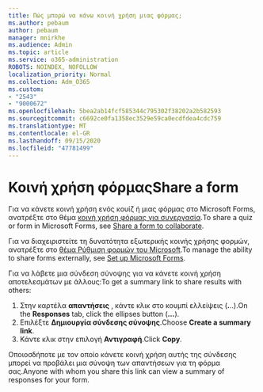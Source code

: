 ```yaml
---
title: Πώς μπορώ να κάνω κοινή χρήση μιας φόρμας;
ms.author: pebaum
author: pebaum
manager: mnirkhe
ms.audience: Admin
ms.topic: article
ms.service: o365-administration
ROBOTS: NOINDEX, NOFOLLOW
localization_priority: Normal
ms.collection: Adm_O365
ms.custom:
- "2543"
- "9000672"
ms.openlocfilehash: 5bea2ab14fcf585344c795302f38202a2b582593
ms.sourcegitcommit: c6692ce0fa1358ec3529e59ca0ecdfdea4cdc759
ms.translationtype: MT
ms.contentlocale: el-GR
ms.lasthandoff: 09/15/2020
ms.locfileid: "47781499"
---
```

# <a name="share-a-form"></a><span data-ttu-id="56a0d-102">Κοινή χρήση φόρμας</span><span class="sxs-lookup"><span data-stu-id="56a0d-102">Share a form</span></span>

<span data-ttu-id="56a0d-103">Για να κάνετε κοινή χρήση ενός κουίζ ή μιας φόρμας στο Microsoft Forms, ανατρέξτε στο θέμα [κοινή χρήση φόρμας για συνεργασία](https://support.office.com/article/Share-a-form-to-collaborate-d5bb5cf0-8401-4c15-bb8c-8e108cd7e69b).</span><span class="sxs-lookup"><span data-stu-id="56a0d-103">To share a quiz or form in Microsoft Forms, see [Share a form to collaborate](https://support.office.com/article/Share-a-form-to-collaborate-d5bb5cf0-8401-4c15-bb8c-8e108cd7e69b).</span></span>

<span data-ttu-id="56a0d-104">Για να διαχειριστείτε τη δυνατότητα εξωτερικής κοινής χρήσης φορμών, ανατρέξτε στο [θέμα Ρύθμιση φορμών του Microsoft](https://support.office.com/article/set-up-microsoft-forms-cc52287a-4550-464d-9a1b-457bf9df2240).</span><span class="sxs-lookup"><span data-stu-id="56a0d-104">To manage the ability to share forms externally, see [Set up Microsoft Forms](https://support.office.com/article/set-up-microsoft-forms-cc52287a-4550-464d-9a1b-457bf9df2240).</span></span> 

<span data-ttu-id="56a0d-105">Για να λάβετε μια σύνδεση σύνοψης για να κάνετε κοινή χρήση αποτελεσμάτων με άλλους:</span><span class="sxs-lookup"><span data-stu-id="56a0d-105">To get a summary link to share results with others:</span></span>

1. <span data-ttu-id="56a0d-106">Στην καρτέλα **απαντήσεις** , κάντε κλικ στο κουμπί ελλείψεις (**.**..).</span><span class="sxs-lookup"><span data-stu-id="56a0d-106">On the **Responses** tab, click the ellipses button (**...**).</span></span>
3. <span data-ttu-id="56a0d-107">Επιλέξτε **Δημιουργία σύνδεσης σύνοψης**.</span><span class="sxs-lookup"><span data-stu-id="56a0d-107">Choose **Create a summary link**.</span></span>
4. <span data-ttu-id="56a0d-108">Κάντε κλικ στην επιλογή **Αντιγραφή**.</span><span class="sxs-lookup"><span data-stu-id="56a0d-108">Click **Copy**.</span></span>

<span data-ttu-id="56a0d-109">Οποιοσδήποτε με τον οποίο κάνετε κοινή χρήση αυτής της σύνδεσης μπορεί να προβάλει μια σύνοψη των απαντήσεων για τη φόρμα σας.</span><span class="sxs-lookup"><span data-stu-id="56a0d-109">Anyone with whom you share this link can view a summary of responses for your form.</span></span>